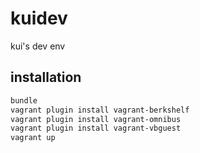 kuidev 
==============

kui's dev env


installation
---------------

```sh
bundle
vagrant plugin install vagrant-berkshelf
vagrant plugin install vagrant-omnibus
vagrant plugin install vagrant-vbguest
vagrant up
```
